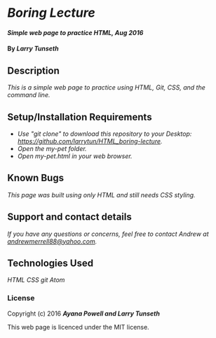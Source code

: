 # _Boring Lecture_

#### _Simple web page to practice HTML, Aug 2016_

#### By _**Larry Tunseth**_

## Description

_This is a simple web page to practice using HTML, Git, CSS, and the command line._

## Setup/Installation Requirements

* _Use "git clone" to download this repository to your Desktop: https://github.com/larrytun/HTML_boring-lecture._
* _Open the my-pet folder._
* _Open my-pet.html in your web browser._

## Known Bugs

_This page was built using only HTML and still needs CSS styling._

## Support and contact details

_If you have any questions or concerns, feel free to contact Andrew at andrewmerrell88@yahoo.com._

## Technologies Used

_HTML
CSS
git
Atom_

### License

Copyright (c) 2016 **_Ayana Powell and Larry Tunseth_**

This web page is licenced under the MIT license.
